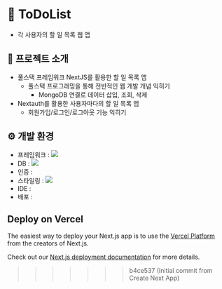 # 📌 ToDoList
- 각 사용자의 할 일 목록 웹 앱 

## 📓 프로젝트 소개
- 풀스택 프레임워크 NextJS를 활용한 할 일 목록 앱
  - 풀스택 프로그래밍을 통해 전반적인 웹 개발 개념 익히기
    - MongoDB 연결로 데이터 삽입, 조회, 삭제
- Nextauth를 활용한 사용자마다의 할 일 목록 앱
  - 회원가입/로그인/로그아웃 기능 익히기
 
## ⚙️ 개발 환경
- 프레임워크 : <img src="https://img.shields.io/badge/Nextjs-000000?style=flat&logo=nextdotjs&logoColor=white"/>
- DB : <img src="https://img.shields.io/badge/mongodb-47A248?style=flat&logo=mongodb&logoColor=white"/>
- 인증 : 
- 스타일링 : <img src="https://img.shields.io/badge/tailwindcss-06B6D4?style=flat&logo=tailwindcss&logoColor=white"/>
- IDE :
- 배포 : 

## Deploy on Vercel

The easiest way to deploy your Next.js app is to use the [Vercel Platform](https://vercel.com/new?utm_medium=default-template&filter=next.js&utm_source=create-next-app&utm_campaign=create-next-app-readme) from the creators of Next.js.

Check out our [Next.js deployment documentation](https://nextjs.org/docs/deployment) for more details.
>>>>>>> b4ce537 (Initial commit from Create Next App)
